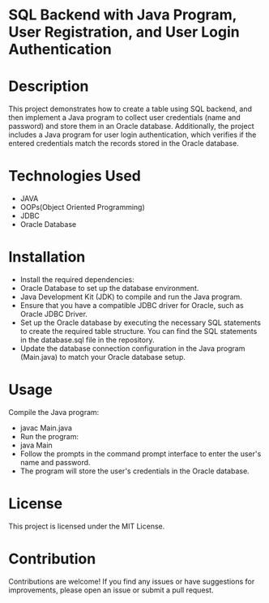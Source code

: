# SQL Backend with Java Program, User Registration, and User Login Authentication

# Description
This project demonstrates how to create a table using SQL backend, and then implement a Java program to collect user credentials (name and password) and store them in an Oracle database. Additionally, the project includes a Java program for user login authentication, which verifies if the entered credentials match the records stored in the Oracle database.

# Technologies Used
* JAVA
* OOPs(Object Oriented Programming)
* JDBC
* Oracle Database

# Installation
* Install the required dependencies:
* Oracle Database to set up the database environment.
* Java Development Kit (JDK) to compile and run the Java program.
* Ensure that you have a compatible JDBC driver for Oracle, such as Oracle JDBC Driver.
* Set up the Oracle database by executing the necessary SQL statements to create the required table structure. You can find the SQL statements in the database.sql 
  file in the repository.
* Update the database connection configuration in the Java program (Main.java) to match your Oracle database setup.

# Usage
  Compile the Java program:
* javac Main.java
* Run the program:
* java Main
* Follow the prompts in the command prompt interface to enter the user's name and password.
* The program will store the user's credentials in the Oracle database.

# License
  This project is licensed under the MIT License.

# Contribution
  Contributions are welcome! If you find any issues or have suggestions for improvements, please open an issue or submit a pull request.

